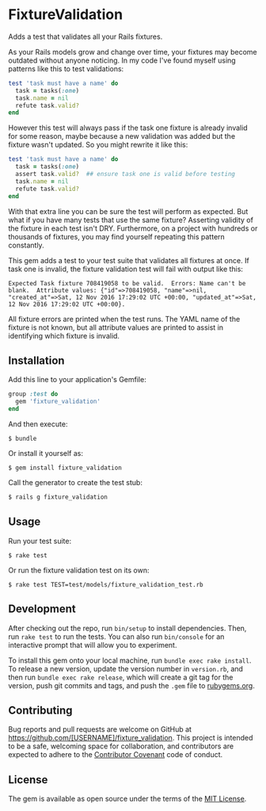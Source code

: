 # FixtureValidation

Adds a test that validates all your Rails fixtures.

As your Rails models grow and change over time, your fixtures may 
become outdated without anyone noticing.  In my code I've found 
myself using patterns like this to test validations:
 
```ruby
test 'task must have a name' do
  task = tasks(:one)
  task.name = nil
  refute task.valid?
end
```

However this test will always pass if the task one fixture is already 
invalid for some reason, maybe because a new validation was added but 
the fixture wasn't updated.  So you might rewrite it like this:

```ruby
test 'task must have a name' do
  task = tasks(:one)
  assert task.valid?  ## ensure task one is valid before testing  
  task.name = nil
  refute task.valid?
end
```

With that extra line you can be sure the test will perform as expected.  But 
what if you have many tests that use the same fixture?  Asserting validity 
of the fixture in each test isn't DRY.  Furthermore, on a project with hundreds 
or thousands of fixtures, you may find yourself repeating this pattern constantly.

This gem adds a test to your test suite that validates all fixtures at once.  If task 
one is invalid, the fixture validation test will fail with output like this: 

```
Expected Task fixture 708419058 to be valid.  Errors: Name can't be blank.  Attribute values: {"id"=>708419058, "name"=>nil, "created_at"=>Sat, 12 Nov 2016 17:29:02 UTC +00:00, "updated_at"=>Sat, 12 Nov 2016 17:29:02 UTC +00:00}.
```

All fixture errors are printed when the test runs.  The YAML name of the fixture is 
not known, but all attribute values are printed to assist in identifying 
which fixture is invalid.

## Installation

Add this line to your application's Gemfile:

```ruby
group :test do
  gem 'fixture_validation'
end
```

And then execute:

    $ bundle

Or install it yourself as:

    $ gem install fixture_validation

Call the generator to create the test stub:

```bash
$ rails g fixture_validation  
```

## Usage 

Run your test suite:

    $ rake test
    
Or run the fixture validation test on its own:

    $ rake test TEST=test/models/fixture_validation_test.rb
    
## Development

After checking out the repo, run `bin/setup` to install dependencies. Then, run `rake test` to run the tests. You can also run `bin/console` for an interactive prompt that will allow you to experiment.

To install this gem onto your local machine, run `bundle exec rake install`. To release a new version, update the version number in `version.rb`, and then run `bundle exec rake release`, which will create a git tag for the version, push git commits and tags, and push the `.gem` file to [rubygems.org](https://rubygems.org).

## Contributing

Bug reports and pull requests are welcome on GitHub at https://github.com/[USERNAME]/fixture_validation. This project is intended to be a safe, welcoming space for collaboration, and contributors are expected to adhere to the [Contributor Covenant](http://contributor-covenant.org) code of conduct.


## License

The gem is available as open source under the terms of the [MIT License](http://opensource.org/licenses/MIT).

